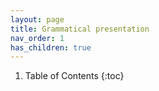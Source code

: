 ```yaml
---
layout: page
title: Grammatical presentation
nav_order: 1
has_children: true
---
```


1. Table of Contents
{:toc}
